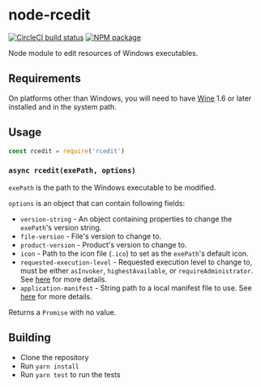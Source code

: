 # node-rcedit

[![CircleCI build status](https://circleci.com/gh/electron/node-rcedit/tree/master.svg?style=shield)](https://circleci.com/gh/electron/node-rcedit/tree/master)
[![NPM package](https://img.shields.io/npm/v/rcedit)](https://npm.im/rcedit)

Node module to edit resources of Windows executables.

## Requirements

On platforms other than Windows, you will need to have [Wine](https://winehq.org)
1.6 or later installed and in the system path.

## Usage

```javascript
const rcedit = require('rcedit')
```

### `async rcedit(exePath, options)`

`exePath` is the path to the Windows executable to be modified.

`options` is an object that can contain following fields:

* `version-string` - An object containing properties to change the `exePath`'s
  version string.
* `file-version` - File's version to change to.
* `product-version` - Product's version to change to.
* `icon` - Path to the icon file (`.ico`) to set as the `exePath`'s default icon.
* `requested-execution-level` - Requested execution level to change to, must be
  either `asInvoker`, `highestAvailable`, or `requireAdministrator`. See
  [here](https://msdn.microsoft.com/en-us/library/6ad1fshk.aspx#Anchor_9) for
  more details.
* `application-manifest` - String path to a local manifest file to use.
  See [here](https://msdn.microsoft.com/en-us/library/windows/desktop/aa374191.aspx)
  for more details.

Returns a `Promise` with no value.

## Building

* Clone the repository
* Run `yarn install`
* Run `yarn test` to run the tests

